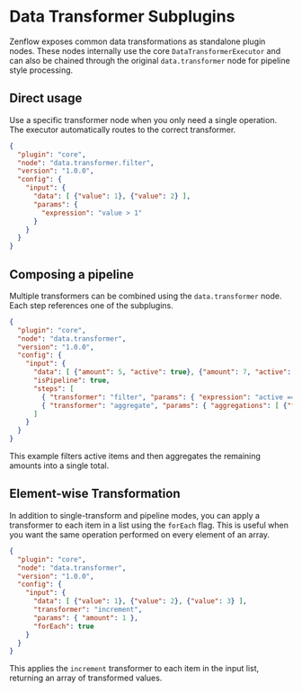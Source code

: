 # Data Transformer Subplugins

Zenflow exposes common data transformations as standalone plugin nodes. These nodes internally use the core `DataTransformerExecutor` and can also be chained through the original `data.transformer` node for pipeline style processing.

## Direct usage

Use a specific transformer node when you only need a single operation. The executor automatically routes to the correct transformer.

```json
{
  "plugin": "core",
  "node": "data.transformer.filter",
  "version": "1.0.0",
  "config": {
    "input": {
      "data": [ {"value": 1}, {"value": 2} ],
      "params": {
        "expression": "value > 1"
      }
    }
  }
}
```

## Composing a pipeline

Multiple transformers can be combined using the `data.transformer` node. Each step references one of the subplugins.

```json
{
  "plugin": "core",
  "node": "data.transformer",
  "version": "1.0.0",
  "config": {
    "input": {
      "data": [ {"amount": 5, "active": true}, {"amount": 7, "active": true} ],
      "isPipeline": true,
      "steps": [
        { "transformer": "filter", "params": { "expression": "active == true" } },
        { "transformer": "aggregate", "params": { "aggregations": [ {"field": "amount", "function": "sum", "alias": "total"} ] } }
      ]
    }
  }
}
```

This example filters active items and then aggregates the remaining amounts into a single total.

## Element-wise Transformation

In addition to single-transform and pipeline modes, you can apply a transformer to each item in a list using the `forEach` flag. This is useful when you want the same operation performed on every element of an array.

```json
{
  "plugin": "core",
  "node": "data.transformer",
  "version": "1.0.0",
  "config": {
    "input": {
      "data": [ {"value": 1}, {"value": 2}, {"value": 3} ],
      "transformer": "increment",
      "params": { "amount": 1 },
      "forEach": true
    }
  }
}
```

This applies the `increment` transformer to each item in the input list, returning an array of transformed values.